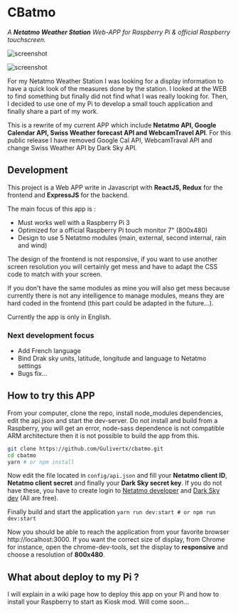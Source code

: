 # CBatmo
*A **Netatmo Weather Station** Web-APP for Raspberry Pi &amp; official Raspberry touchscreen.*

![screenshot](https://raw.githubusercontent.com/Gulivertx/cbatmo/master/screenshots/screenshot_005.png)

![screenshot](https://raw.githubusercontent.com/Gulivertx/cbatmo/master/screenshots/screenshot_004.png)

For my Netatmo Weather Station I was looking for a display information to have a quick look 
of the measures done by the station. I looked at the WEB to find something but finally did not 
find what I was really looking for. Then, I decided to use one of my Pi to develop a small touch 
application and finally share a part of my work.

This is a rewrite of my current APP which include **Netatmo API, Google Calendar API, 
Swiss Weather forecast API and WebcamTravel API**. For this public 
release I have removed Google Cal API, WebcamTraval API and change Swiss Weather 
API by Dark Sky API.

## Development
This project is a Web APP write in Javascript with **ReactJS, Redux** for the frontend and **ExpressJS** 
for the backend.

The main focus of this app is :
* Must works well with a Raspberry Pi 3
* Optimized for a official Raspberry Pi touch monitor 7" (800x480)
* Design to use 5 Netatmo modules (main, external, second internal, rain and wind)

The design of the frontend is not responsive, if you want to use another screen resolution you will 
certainly get mess and have to adapt the CSS code to match with your screen.

If you don't have the same modules as mine you will also get mess because currently there is not 
any intelligence to manage modules, means they are hard coded in the frontend (this part could be 
adapted in the future...).

Currently the app is only in English.

### Next development focus
* Add French language
* Bind Drak sky units, latitude, longitude and language to Netatmo settings
* Bugs fix...

## How to try this APP
From your computer, clone the repo, install node_modules dependencies, edit the api.json and 
start the dev-server. Do not install and build from a Raspberry, you will get an error, 
node-sass dependence is not compatible ARM architecture then it is not possible to build 
the app from this.

```bash
git clone https://github.com/Gulivertx/cbatmo.git
cd cbatmo
yarn # or npm install
```

Now edit the file located in `config/api.json` and fill your **Netatmo client ID**, **Netatmo 
client secret** and finally your **Dark Sky secret key**. If you do not have these, you have to
create login to [Netatmo developer](https://dev.netatmo.com) and [Dark Sky dev](https://darksky.net/dev) 
(All are free).

Finally build and start the application `yarn run dev:start # or npm run dev:start`

Now you should be able to reach the application from your favorite browser http://localhost:3000. 
If you want the correct size of display, from Chrome for instance, open the chrome-dev-tools, 
set the display to **responsive** and choose a resolution of **800x480**.

## What about deploy to my Pi ?
I will explain in a wiki page how to deploy this app on your Pi and how to install your 
Raspberry to start as Kiosk mod. Will come soon...
